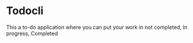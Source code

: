 # Todocli
This a to-do application where you can put your work in not completed, In progress, Completed

